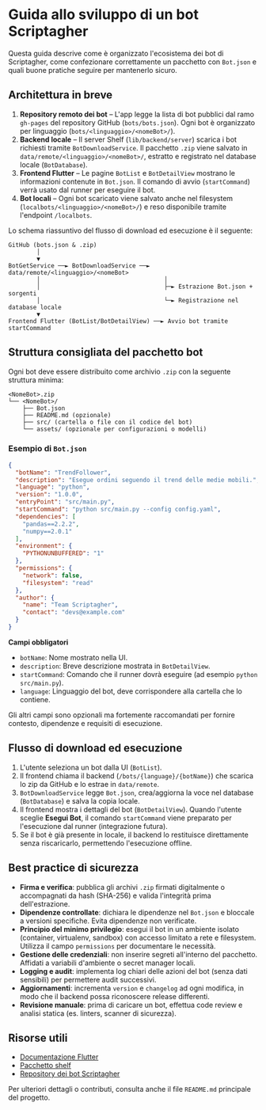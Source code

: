 # Guida allo sviluppo di un bot Scriptagher

Questa guida descrive come è organizzato l'ecosistema dei bot di Scriptagher, come confezionare correttamente un pacchetto con `Bot.json` e quali buone pratiche seguire per mantenerlo sicuro.

## Architettura in breve

1. **Repository remoto dei bot** – L'app legge la lista di bot pubblici dal ramo `gh-pages` del repository GitHub (`bots/bots.json`). Ogni bot è organizzato per linguaggio (`bots/<linguaggio>/<nomeBot>/`).
2. **Backend locale** – Il server Shelf (`lib/backend/server`) scarica i bot richiesti tramite `BotDownloadService`. Il pacchetto `.zip` viene salvato in `data/remote/<linguaggio>/<nomeBot>/`, estratto e registrato nel database locale (`BotDatabase`).
3. **Frontend Flutter** – Le pagine `BotList` e `BotDetailView` mostrano le informazioni contenute in `Bot.json`. Il comando di avvio (`startCommand`) verrà usato dal runner per eseguire il bot.
4. **Bot locali** – Ogni bot scaricato viene salvato anche nel filesystem (`localbots/<linguaggio>/<nomeBot>/`) e reso disponibile tramite l'endpoint `/localbots`.

Lo schema riassuntivo del flusso di download ed esecuzione è il seguente:

```text
GitHub (bots.json & .zip)
        │
        ▼
BotGetService ──► BotDownloadService ──► data/remote/<linguaggio>/<nomeBot>
        │                                   │
        │                                   ├─► Estrazione Bot.json + sorgenti
        │                                   └─► Registrazione nel database locale
        ▼
Frontend Flutter (BotList/BotDetailView) ──► Avvio bot tramite startCommand
```

## Struttura consigliata del pacchetto bot

Ogni bot deve essere distribuito come archivio `.zip` con la seguente struttura minima:

```
<NomeBot>.zip
└── <NomeBot>/
    ├── Bot.json
    ├── README.md (opzionale)
    ├── src/ (cartella o file con il codice del bot)
    └── assets/ (opzionale per configurazioni o modelli)
```

### Esempio di `Bot.json`

```json
{
  "botName": "TrendFollower",
  "description": "Esegue ordini seguendo il trend delle medie mobili.",
  "language": "python",
  "version": "1.0.0",
  "entryPoint": "src/main.py",
  "startCommand": "python src/main.py --config config.yaml",
  "dependencies": [
    "pandas==2.2.2",
    "numpy==2.0.1"
  ],
  "environment": {
    "PYTHONUNBUFFERED": "1"
  },
  "permissions": {
    "network": false,
    "filesystem": "read"
  },
  "author": {
    "name": "Team Scriptagher",
    "contact": "devs@example.com"
  }
}
```

**Campi obbligatori**

- `botName`: Nome mostrato nella UI.
- `description`: Breve descrizione mostrata in `BotDetailView`.
- `startCommand`: Comando che il runner dovrà eseguire (ad esempio `python src/main.py`).
- `language`: Linguaggio del bot, deve corrispondere alla cartella che lo contiene.

Gli altri campi sono opzionali ma fortemente raccomandati per fornire contesto, dipendenze e requisiti di esecuzione.

## Flusso di download ed esecuzione

1. L'utente seleziona un bot dalla UI (`BotList`).
2. Il frontend chiama il backend (`/bots/{language}/{botName}`) che scarica lo zip da GitHub e lo estrae in `data/remote`.
3. `BotDownloadService` legge `Bot.json`, crea/aggiorna la voce nel database (`BotDatabase`) e salva la copia locale.
4. Il frontend mostra i dettagli del bot (`BotDetailView`). Quando l'utente sceglie **Esegui Bot**, il comando `startCommand` viene preparato per l'esecuzione dal runner (integrazione futura).
5. Se il bot è già presente in locale, il backend lo restituisce direttamente senza riscaricarlo, permettendo l'esecuzione offline.

## Best practice di sicurezza

- **Firma e verifica**: pubblica gli archivi `.zip` firmati digitalmente o accompagnati da hash (SHA-256) e valida l'integrità prima dell'estrazione.
- **Dipendenze controllate**: dichiara le dipendenze nel `Bot.json` e bloccale a versioni specifiche. Evita dipendenze non verificate.
- **Principio del minimo privilegio**: esegui il bot in un ambiente isolato (container, virtualenv, sandbox) con accesso limitato a rete e filesystem. Utilizza il campo `permissions` per documentare le necessità.
- **Gestione delle credenziali**: non inserire segreti all'interno del pacchetto. Affidati a variabili d'ambiente o secret manager locali.
- **Logging e audit**: implementa log chiari delle azioni del bot (senza dati sensibili) per permettere audit successivi.
- **Aggiornamenti**: incrementa `version` e `changelog` ad ogni modifica, in modo che il backend possa riconoscere release differenti.
- **Revisione manuale**: prima di caricare un bot, effettua code review e analisi statica (es. linters, scanner di sicurezza).

## Risorse utili

- [Documentazione Flutter](https://docs.flutter.dev/)
- [Pacchetto shelf](https://pub.dev/packages/shelf)
- [Repository dei bot Scriptagher](https://github.com/diegofcj/scriptagher/tree/gh-pages/bots)

Per ulteriori dettagli o contributi, consulta anche il file `README.md` principale del progetto.
